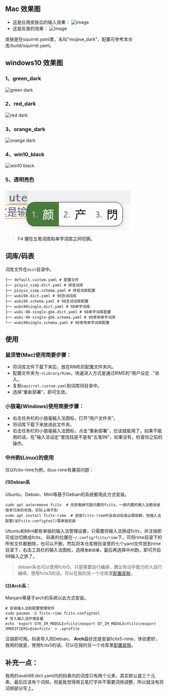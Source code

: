 ## Mac 效果图
- 这是应用皮肤后的输入效果：
![image](https://raw.githubusercontent.com/thep0y/rime-98/master/images/default.png)
- 这是反查的效果：
![image](https://raw.githubusercontent.com/thep0y/rime-98/master/images/reverse.png)

皮肤是在squirrel.yaml里，名叫“mojave_dark”，配置可参考本仓库/build/squirrel.yaml。

## windows10 效果图
### 1、green_dark
![green dark](https://github.com/thep0y/rime-98/raw/master/images/green_dark.png)
### 2、red_dark
![red dark](https://github.com/thep0y/rime-98/raw/master/images/red_dark.png)
### 3、orange_dark
![orange dark](https://github.com/thep0y/rime-98/raw/master/images/orange_dark.png)
### 4、win10_black
![win10 black](https://github.com/thep0y/rime-98/raw/master/images/win10_black.png)
### 5、透明亮色

![transparent-green](images/transparent-green.png)





> **F4 键在五笔词库和单字词库之间切换。**

## 词库/码表

词库文件在`dist`目录中。

```
├── default.custom.yaml # 配置文件
├── pinyin_simp.dict.yaml # 拼音词库
├── pinyin_simp.schema.yaml # 拼音词库配置
├── wubi98.dict.yaml # 98含词词库
├── wubi98.schema.yaml # 98含词词库配置
├── wubi98single.dict.yaml # 98单字词库
├── wubi-98-single-gbk.dict.yaml # 98单字词库配置
├── wubi-98-single-gbk.schema.yaml # 98常用单字词库
└── wubi98single.schema.yaml # 98常用单字词库配置
```

## 使用

### 鼠须管(Mac)使用简要步骤：

- 将词库文件下载下来后，放在RIME的配置文件夹内。
- 配置文件夹为`~/Library/Rime`，快速进入方式是通过RIME的“用户设定...”进入。
- 复制`squirrel.custom.yaml`到词库同目录中。
- 选择“重新部署”，即可生效。

### 小狼毫(Windows)使用简要步骤：
- 右击任务栏的小狼毫输入法图标，打开“用户文件夹”。
- 将词库下载下来放进此文件夹。
- 右击任务栏的小狼毫输入法图标，点击“重新部署”，应该就能用了。如果不能用的话，在“输入法设定”里找找是不是有“五笔98”，如果没有，检查你之前的操作。

### 中州韵(Linux)的使用

仅以fcitx-rime为例，ibus-rime有兼容问题：

#### (1)Debian系

Ubuntu、Debian、Mint等基于Debian的系统都用此方式安装。
```shell
sudo apt autoremove fcitx  # 先卸载掉可能内置的fcitx，一般内置的输入法都会装很多冗余的东西，实际上用不到
sudo apt install fcitx-rime  # 安装fcitx-rime时会自动安装必需依赖，但输入法配置(如fcitx-configtool)需单独安装
```
Ubuntu和Mint都有单独的输入法管理设置，只需要将输入法换成fcitx，并注销即可成功切换成fcitx。
码表的位置在`~/.config/fcitx/rime`下，可将rime目录下的所有文件都删除，也可以不删，然后将本仓库根目录里的七个yaml文件放到rime目录下，右击工具栏的输入法图标，选择`重新部署`，最后再选择中州韵，即可开启98输入之旅了。
> debian系也可以使用fcitx5，只是需要自行编绎，建议有动手能力的人自行编绎。使用fcitx5的话，可以在我的另一个仓库里[配置皮肤](https://github.com/thep0y/fcitx5-themes)。
#### (2)Arch系：

Manjaro等基于arch的系统以此方式安装。
```shell
# 安装输入法和配置管理软件
sudo pacman -S fcitx-rime fcitx-configtool
# 写入输入法环境变量
echo 'export GTK_IM_MODULE=fcitx\nexport QT_IM_MODULE=fcitx\nexport XMODIFIERS=@im=fcitx' > .xprofile
```
注销即可用。码表导入同Debian。
**Arch**最好还是安装fcitx5-rime，体验更好，我用的就是，使用fcitx5的话，可以在我的另一个仓库里[配置皮肤](https://github.com/thep0y/fcitx5-themes)。


## 补充一点：
我用的wubi98.dict.yaml内的码表内的词库只有两个元素，其实默认是三个元素，最后应该有个词频，但是我觉得用五笔打字并不需要词频调整，所以就没有将词频部分写上。
